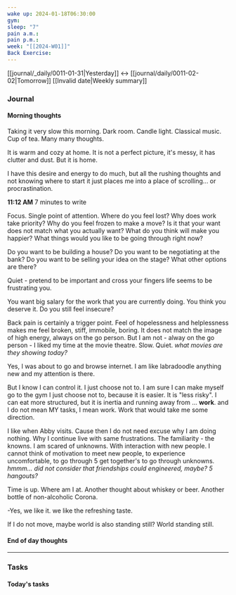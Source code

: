 ```yaml
---
wake up: 2024-01-18T06:30:00
gym: 
sleep: "7"
pain a.m.: 
pain p.m.: 
week: "[[2024-W01]]"
Back Exercise:
---
```

[[journal/_daily/0011-01-31|Yesterday]] <-> [[journal/daily/0011-02-02|Tomorrow]]
[[Invalid date|Weekly summary]]
### Journal
#### Morning thoughts
Taking it very slow this morning. 
Dark room. Candle light. Classical music. Cup of tea. Many many thoughts. 

It is warm and cozy at home. It is not a perfect picture, it's messy, it has clutter and dust. 
But it is home. 

I have this desire and energy to do much, but all the rushing thoughts and not knowing where to start it just places me into a place of scrolling... or procrastination. 

**11:12 AM** 7 minutes to write

Focus. Single point of attention. 
Where do you feel lost? Why does work take priority? Why do you feel frozen to make a move? Is it that your want does not match what you actually want? 
What do you think will make you happier? What things would you like to be going through right now? 

Do you want to be building a house? Do you want to be negotiating at the bank? Do you want to be selling your idea on the stage? 
What other options are there? 

Quiet - pretend to be important and cross your fingers life seems to be frustrating you. 

You want big salary for the work that you are currently doing. You think you deserve it. Do you still feel insecure? 

Back pain is certainly a trigger point. Feel of hopelessness and helplessness makes me feel broken, stiff, immobile, boring. It does not match the image of high energy, always on the go person. But I am not - alway on the go person - I liked my time at the movie theatre. Slow. Quiet. *what movies are they showing today?*

Yes, I was about to go and browse internet. 
I am like labradoodle anything new and my attention is there. 

But I know I can control it. I just choose not to. I am sure I can make myself go to the gym I just choose not to, because it is easier. It is "less risky". I can eat more structured, but it is inertia and running away from ... **work**. and I do not mean MY tasks, I mean work. Work that would take me some direction. 

I like when Abby visits. Cause then I do not need excuse why I am doing nothing. Why I continue live with same frustrations. The familiarity - the knowns. I am scared of unknowns. With interaction with new people. I cannot think of motivation to meet new people, to experience uncomfortable, to go through 5 get together's to go through unknowns. *hmmm... did not consider that friendships could engineered, maybe? 5 hangouts?* 

Time is up. Where am I at. 
Another thought about whiskey or beer. 
Another bottle of non-alcoholic Corona. 

-Yes, we like it. we like the refreshing taste. 

If I do not move, maybe world is also standing still? 
World standing still.





#### End of day thoughts


-----
### Tasks 

#### Today's tasks
